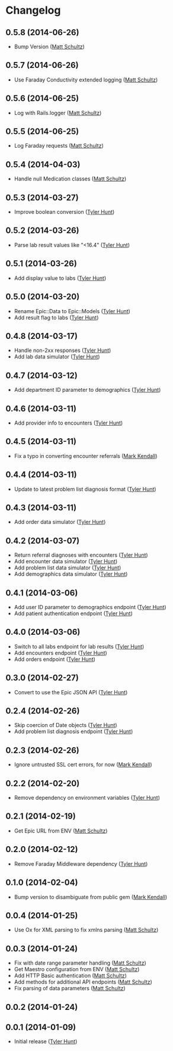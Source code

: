 # Changelog

## 0.5.8 (2014-06-26)

  * Bump Version ([Matt Schultz][mattschultz])

## 0.5.7 (2014-06-26)

  * Use Faraday Conductivity extended logging ([Matt Schultz][mattschultz])

## 0.5.6 (2014-06-25)

  * Log with Rails.logger ([Matt Schultz][mattschultz])

## 0.5.5 (2014-06-25)

  * Log Faraday requests ([Matt Schultz][mattschultz])

## 0.5.4 (2014-04-03)

  * Handle null Medication classes ([Matt Schultz][mattschultz])

## 0.5.3 (2014-03-27)

  * Improve boolean conversion ([Tyler Hunt][tylerhunt])

## 0.5.2 (2014-03-26)

  * Parse lab result values like "<16.4" ([Tyler Hunt][tylerhunt])

## 0.5.1 (2014-03-26)

  * Add display value to labs ([Tyler Hunt][tylerhunt])

## 0.5.0 (2014-03-20)

  * Rename Epic::Data to Epic::Models ([Tyler Hunt][tylerhunt])
  * Add result flag to labs ([Tyler Hunt][tylerhunt])

## 0.4.8 (2014-03-17)

  * Handle non-2xx responses ([Tyler Hunt][tylerhunt])
  * Add lab data simulator ([Tyler Hunt][tylerhunt])

## 0.4.7 (2014-03-12)

  * Add department ID parameter to demographics ([Tyler Hunt][tylerhunt])

## 0.4.6 (2014-03-11)

  * Add provider info to encounters ([Tyler Hunt][tylerhunt])

## 0.4.5 (2014-03-11)

  * Fix a typo in converting encounter referrals ([Mark Kendall][markkendall])

## 0.4.4 (2014-03-11)

  * Update to latest problem list diagnosis format ([Tyler Hunt][tylerhunt])

## 0.4.3 (2014-03-11)

  * Add order data simulator ([Tyler Hunt][tylerhunt])

## 0.4.2 (2014-03-07)

  * Return referral diagnoses with encounters ([Tyler Hunt][tylerhunt])
  * Add encounter data simulator ([Tyler Hunt][tylerhunt])
  * Add problem list data simulator ([Tyler Hunt][tylerhunt])
  * Add demographics data simulator ([Tyler Hunt][tylerhunt])

## 0.4.1 (2014-03-06)

  * Add user ID parameter to demographics endpoint ([Tyler Hunt][tylerhunt])
  * Add patient authentication endpoint ([Tyler Hunt][tylerhunt])

## 0.4.0 (2014-03-06)

  * Switch to all labs endpoint for lab results ([Tyler Hunt][tylerhunt])
  * Add encounters endpoint ([Tyler Hunt][tylerhunt])
  * Add orders endpoint ([Tyler Hunt][tylerhunt])

## 0.3.0 (2014-02-27)

  * Convert to use the Epic JSON API ([Tyler Hunt][tylerhunt])

## 0.2.4 (2014-02-26)

  * Skip coercion of Date objects ([Tyler Hunt][tylerhunt])
  * Add problem list diagnosis endpoint ([Tyler Hunt][tylerhunt])

## 0.2.3 (2014-02-26)

  * Ignore untrusted SSL cert errors, for now ([Mark Kendall][markkendall])

## 0.2.2 (2014-02-20)

  * Remove dependency on environment variables ([Tyler Hunt][tylerhunt])

## 0.2.1 (2014-02-19)

  * Get Epic URL from ENV ([Matt Schultz][mattschultz])

## 0.2.0 (2014-02-12)

  * Remove Faraday Middleware dependency ([Tyler Hunt][tylerhunt])

## 0.1.0 (2014-02-04)

  * Bump version to disambiguate from public gem ([Mark Kendall][markkendall])

## 0.0.4 (2014-01-25)

  * Use Ox for XML parsing to fix xmlns parsing ([Matt Schultz][mattschultz])

## 0.0.3 (2014-01-24)

  * Fix with date range parameter handling ([Matt Schultz][mattschultz])
  * Get Maestro configuration from ENV ([Matt Schultz][mattschultz])
  * Add HTTP Basic authentication ([Matt Schultz][mattschultz])
  * Add methods for additional API endpoints ([Matt Schultz][mattschultz])
  * Fix parsing of data parameters ([Matt Schultz][mattschultz])

## 0.0.2 (2014-01-24)

## 0.0.1 (2014-01-09)

  * Initial release ([Tyler Hunt][tylerhunt])

[markkendall]: https://github.com/markkendall
[mattschultz]: https://github.com/mattschultz
[tylerhunt]: https://github.com/tylerhunt
